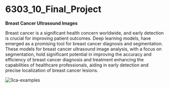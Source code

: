 # 6303_10_Final_Project
**Breast Cancer Ultrasound Images**


Breast cancer is a significant health concern worldwide, and early detection is crucial for improving patient outcomes. Deep learning models, have emerged as a promising tool for breast cancer diagnosis and segmentation. These models for breast cancer ultrasound image analysis, with a focus on segmentation, hold significant potential in improving the accuracy and efficiency of breast cancer diagnosis and treatment enhancing the capabilities of healthcare professionals, aiding in early detection and precise localization of breast cancer lesions. 





![3ca-examples](https://github.com/apmejiac/6303_10_Final_Project/assets/59490510/f63b2706-a203-414b-a63d-19fc7098771d)
